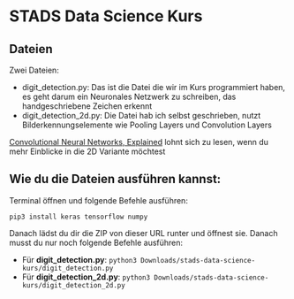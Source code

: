 # STADS Data Science Kurs

## Dateien

Zwei Dateien:
 - digit_detection.py: Das ist die Datei die wir im Kurs programmiert haben, es geht darum ein Neuronales Netzwerk zu schreiben, das handgeschriebene Zeichen erkennt
 - digit_detection_2d.py: Die Datei hab ich selbst geschrieben, nutzt Bilderkennungselemente wie Pooling Layers und Convolution Layers

[Convolutional Neural Networks, Explained](https://towardsdatascience.com/convolutional-neural-networks-explained-9cc5188c4939) lohnt sich zu lesen, wenn du mehr Einblicke in die 2D Variante möchtest

## Wie du die Dateien ausführen kannst:

Terminal öffnen und folgende Befehle ausführen:

```pip3 install keras tensorflow numpy```

Danach lädst du dir die ZIP von dieser URL runter und öffnest sie.
Danach musst du nur noch folgende Befehle ausführen:
 - Für **digit_detection.py**: ```python3 Downloads/stads-data-science-kurs/digit_detection.py```
 - Für **digit_detection_2d.py**: ```python3 Downloads/stads-data-science-kurs/digit_detection_2d.py```
